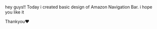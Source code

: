 hey guys!!
Today i created basic design of Amazon Navigation Bar.
i hope you like it 








Thankyou❤️
